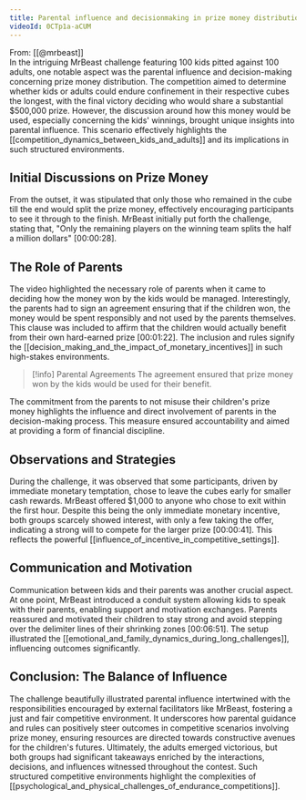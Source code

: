```yaml
---
title: Parental influence and decisionmaking in prize money distribution
videoId: 0CTp1a-aCUM
---
```


From: [[@mrbeast]] <br/> 
In the intriguing MrBeast challenge featuring 100 kids pitted against 100 adults, one notable aspect was the parental influence and decision-making concerning prize money distribution. The competition aimed to determine whether kids or adults could endure confinement in their respective cubes the longest, with the final victory deciding who would share a substantial $500,000 prize. However, the discussion around how this money would be used, especially concerning the kids' winnings, brought unique insights into parental influence. This scenario effectively highlights the [[competition_dynamics_between_kids_and_adults]] and its implications in such structured environments.

## Initial Discussions on Prize Money

From the outset, it was stipulated that only those who remained in the cube till the end would split the prize money, effectively encouraging participants to see it through to the finish. MrBeast initially put forth the challenge, stating that, "Only the remaining players on the winning team splits the half a million dollars" <a class="yt-timestamp" data-t="00:00:28">[00:00:28]</a>.

## The Role of Parents

The video highlighted the necessary role of parents when it came to deciding how the money won by the kids would be managed. Interestingly, the parents had to sign an agreement ensuring that if the children won, the money would be spent responsibly and not used by the parents themselves. This clause was included to affirm that the children would actually benefit from their own hard-earned prize <a class="yt-timestamp" data-t="00:01:22">[00:01:22]</a>. The inclusion and rules signify the [[decision_making_and_the_impact_of_monetary_incentives]] in such high-stakes environments.

> [!info] Parental Agreements
> The agreement ensured that prize money won by the kids would be used for their benefit.

The commitment from the parents to not misuse their children's prize money highlights the influence and direct involvement of parents in the decision-making process. This measure ensured accountability and aimed at providing a form of financial discipline.

## Observations and Strategies

During the challenge, it was observed that some participants, driven by immediate monetary temptation, chose to leave the cubes early for smaller cash rewards. MrBeast offered $1,000 to anyone who chose to exit within the first hour. Despite this being the only immediate monetary incentive, both groups scarcely showed interest, with only a few taking the offer, indicating a strong will to compete for the larger prize <a class="yt-timestamp" data-t="00:00:41">[00:00:41]</a>. This reflects the powerful [[influence_of_incentive_in_competitive_settings]].

## Communication and Motivation

Communication between kids and their parents was another crucial aspect. At one point, MrBeast introduced a conduit system allowing kids to speak with their parents, enabling support and motivation exchanges. Parents reassured and motivated their children to stay strong and avoid stepping over the delimiter lines of their shrinking zones <a class="yt-timestamp" data-t="00:06:51">[00:06:51]</a>. The setup illustrated the [[emotional_and_family_dynamics_during_long_challenges]], influencing outcomes significantly.

## Conclusion: The Balance of Influence

The challenge beautifully illustrated parental influence intertwined with the responsibilities encouraged by external facilitators like MrBeast, fostering a just and fair competitive environment. It underscores how parental guidance and rules can positively steer outcomes in competitive scenarios involving prize money, ensuring resources are directed towards constructive avenues for the children's futures. Ultimately, the adults emerged victorious, but both groups had significant takeaways enriched by the interactions, decisions, and influences witnessed throughout the contest. Such structured competitive environments highlight the complexities of [[psychological_and_physical_challenges_of_endurance_competitions]].